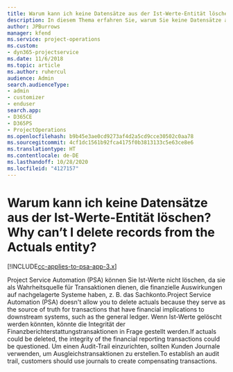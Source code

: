 ```yaml
---
title: Warum kann ich keine Datensätze aus der Ist-Werte-Entität löschen?
description: In diesem Thema erfahren Sie, warum Sie keine Datensätze aus der Ist-Werte-Entität löschen können.
author: JPBurrows
manager: kfend
ms.service: project-operations
ms.custom:
- dyn365-projectservice
ms.date: 11/6/2018
ms.topic: article
ms.author: ruhercul
audience: Admin
search.audienceType:
- admin
- customizer
- enduser
search.app:
- D365CE
- D365PS
- ProjectOperations
ms.openlocfilehash: b9b45e3ae0cd9273af4d2a5cd9cce30502c0aa78
ms.sourcegitcommit: 4cf1dc1561b92fca4175f0b3813133c5e63ce8e6
ms.translationtype: HT
ms.contentlocale: de-DE
ms.lasthandoff: 10/28/2020
ms.locfileid: "4127157"
---
```

# <a name="why-cant-i-delete-records-from-the-actuals-entity"></a><span data-ttu-id="ba16f-103">Warum kann ich keine Datensätze aus der Ist-Werte-Entität löschen?</span><span class="sxs-lookup"><span data-stu-id="ba16f-103">Why can’t I delete records from the Actuals entity?</span></span>

[!INCLUDE[cc-applies-to-psa-app-3.x](../includes/cc-applies-to-psa-app-3x.md)]

<span data-ttu-id="ba16f-104">Project Service Automation (PSA) können Sie Ist-Werte nicht löschen, da sie als Wahrheitsquelle für Transaktionen dienen, die finanzielle Auswirkungen auf nachgelagerte Systeme haben, z. B. das Sachkonto.</span><span class="sxs-lookup"><span data-stu-id="ba16f-104">Project Service Automation (PSA) doesn't allow you to delete actuals because they serve as the source of truth for transactions that have financial implications to downstream systems, such as the general ledger.</span></span> <span data-ttu-id="ba16f-105">Wenn Ist-Werte gelöscht werden könnten, könnte die Integrität der Finanzberichterstattungstransaktionen in Frage gestellt werden.</span><span class="sxs-lookup"><span data-stu-id="ba16f-105">If actuals could be deleted, the integrity of the financial reporting transactions could be questioned.</span></span> <span data-ttu-id="ba16f-106">Um einen Audit-Trail einzurichten, sollten Kunden Journale verwenden, um Ausgleichstransaktionen zu erstellen.</span><span class="sxs-lookup"><span data-stu-id="ba16f-106">To establish an audit trail, customers should use journals to create compensating transactions.</span></span>


